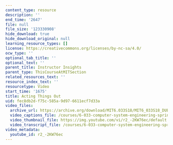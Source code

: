 ```yaml
---
content_type: resource
description: ''
end_time: '2647'
file: null
file_size: '123330908'
hide_download: true
hide_download_original: null
learning_resource_types: []
license: https://creativecommons.org/licenses/by-nc-sa/4.0/
ocw_type: ''
optional_tab_title: ''
optional_text: ''
parent_title: Instructor Insights
parent_type: ThisCourseAtMITSection
related_resources_text: ''
resource_index_text: ''
resourcetype: Video
start_time: '1675'
title: Acting Things Out
uid: fec8db2d-f75c-585a-9d97-6611ecf7d33a
video_files:
  archive_url: https://archive.org/download/MIT6.033S18/MIT6_033S18_DUET_Lecture_300k.mp4
  video_captions_file: /courses/6-033-computer-system-engineering-spring-2018/56256643e43f56fd9fde3a68dabb4b71_r2_-2KW76ec.vtt
  video_thumbnail_file: https://img.youtube.com/vi/r2_-2KW76ec/default.jpg
  video_transcript_file: /courses/6-033-computer-system-engineering-spring-2018/ea10802c6baadc87f80fe8c0d70744ce_r2_-2KW76ec.pdf
video_metadata:
  youtube_id: r2_-2KW76ec
---
```


